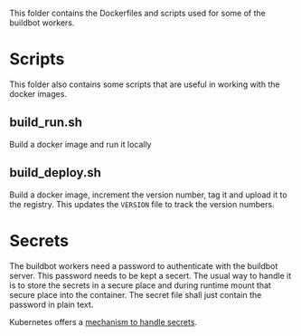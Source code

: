 This folder contains the Dockerfiles and scripts used for some of the 
buildbot workers. 

# Scripts

This folder also contains some scripts that are useful in working with the
docker images.

## build_run.sh
Build a docker image and run it locally

## build_deploy.sh
Build a docker image, increment the version number, tag it and upload it to
the registry. This updates the `VERSION` file to track the version numbers.

# Secrets

The buildbot workers need a password to authenticate with the buildbot server. 
This password needs to be kept a secert. The usual way to handle it is to store
the secrets in a secure place and during runtime mount that secure place into 
the container. The secret file shall just contain the password in plain text.

Kubernetes offers a [mechanism to handle secrets](https://kubernetes.io/docs/concepts/configuration/secret/).
